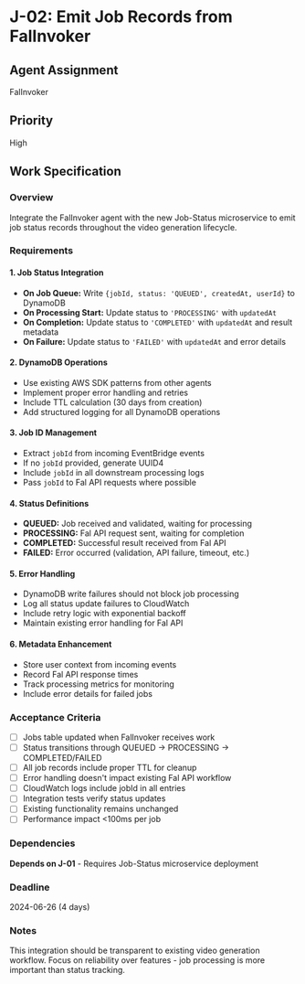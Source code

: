 # J-02: Emit Job Records from FalInvoker

## Agent Assignment
FalInvoker

## Priority
High

## Work Specification

### Overview
Integrate the FalInvoker agent with the new Job-Status microservice to emit job status records throughout the video generation lifecycle.

### Requirements

#### 1. Job Status Integration
- **On Job Queue:** Write `{jobId, status: 'QUEUED', createdAt, userId}` to DynamoDB
- **On Processing Start:** Update status to `'PROCESSING'` with `updatedAt`
- **On Completion:** Update status to `'COMPLETED'` with `updatedAt` and result metadata
- **On Failure:** Update status to `'FAILED'` with `updatedAt` and error details

#### 2. DynamoDB Operations
- Use existing AWS SDK patterns from other agents
- Implement proper error handling and retries
- Include TTL calculation (30 days from creation)
- Add structured logging for all DynamoDB operations

#### 3. Job ID Management
- Extract `jobId` from incoming EventBridge events
- If no `jobId` provided, generate UUID4
- Include `jobId` in all downstream processing logs
- Pass `jobId` to Fal API requests where possible

#### 4. Status Definitions
- **QUEUED:** Job received and validated, waiting for processing
- **PROCESSING:** Fal API request sent, waiting for completion
- **COMPLETED:** Successful result received from Fal API
- **FAILED:** Error occurred (validation, API failure, timeout, etc.)

#### 5. Error Handling
- DynamoDB write failures should not block job processing
- Log all status update failures to CloudWatch
- Include retry logic with exponential backoff
- Maintain existing error handling for Fal API

#### 6. Metadata Enhancement
- Store user context from incoming events
- Record Fal API response times
- Track processing metrics for monitoring
- Include error details for failed jobs

### Acceptance Criteria
- [ ] Jobs table updated when FalInvoker receives work
- [ ] Status transitions through QUEUED → PROCESSING → COMPLETED/FAILED
- [ ] All job records include proper TTL for cleanup
- [ ] Error handling doesn't impact existing Fal API workflow
- [ ] CloudWatch logs include jobId in all entries
- [ ] Integration tests verify status updates
- [ ] Existing functionality remains unchanged
- [ ] Performance impact <100ms per job

### Dependencies
**Depends on J-01** - Requires Job-Status microservice deployment

### Deadline
2024-06-26 (4 days)

### Notes
This integration should be transparent to existing video generation workflow. Focus on reliability over features - job processing is more important than status tracking. 
